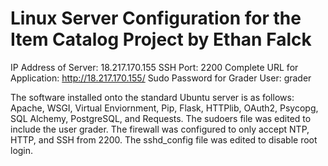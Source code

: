 # Linux Server Configuration for the Item Catalog Project by Ethan Falck

IP Address of Server: 18.217.170.155
SSH Port: 2200
Complete URL for Application: http://18.217.170.155/
Sudo Password for Grader User: grader

The software installed onto the standard Ubuntu server is as follows: Apache, WSGI, Virtual Enviornment, Pip, Flask, HTTPlib, OAuth2, Psycopg, SQL Alchemy, PostgreSQL, and Requests.
The sudoers file was edited to include the user grader. The firewall was configured to only accept NTP, HTTP, and SSH from 2200. The sshd_config file was edited to disable root login.
